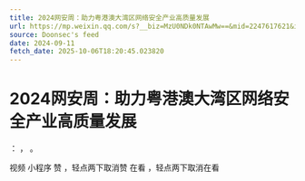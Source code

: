 ```yaml
---
title: 2024网安周：助力粤港澳大湾区网络安全产业高质量发展
url: https://mp.weixin.qq.com/s?__biz=MzU0NDk0NTAwMw==&mid=2247617621&idx=2&sn=d3204add01aee60717de52f40f7deb43
source: Doonsec's feed
date: 2024-09-11
fetch_date: 2025-10-06T18:20:45.023820
---
```


# 2024网安周：助力粤港澳大湾区网络安全产业高质量发展

：
，
。

视频
小程序
赞
，轻点两下取消赞
在看
，轻点两下取消在看